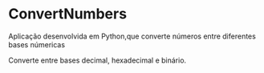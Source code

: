 # ConvertNumbers

Aplicação desenvolvida em Python,que converte números entre diferentes bases númericas

Converte entre bases decimal, hexadecimal e binário.
 
